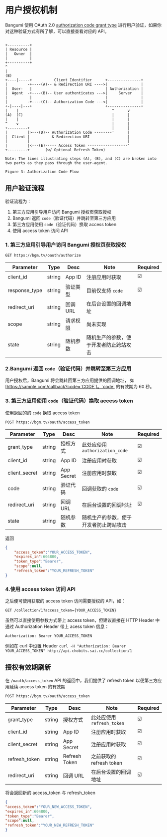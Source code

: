 # 用户授权机制

Bangumi 使用 OAuth 2.0 [ authorization code grant type](https://tools.ietf.org/html/rfc6749#section-4.1) 进行用户验证，如果你对这种验证方式有所了解，可以直接查看对应的 API。

```

+----------+
| Resource |
|   Owner  |
|          |
+----------+
^
|
(B)
+----|-----+          Client Identifier      +---------------+
|         -+----(A)-- & Redirection URI ---->|               |
|  User-   |                                 | Authorization |
|  Agent  -+----(B)-- User authenticates --->|     Server    |
|          |                                 |               |
|         -+----(C)-- Authorization Code ---<|               |
+-|----|---+                                 +---------------+
|    |                                          ^      v
(A)  (C)                                        |      |
|    |                                          |      |
^    v                                          |      |
+---------+                                     |      |
|         |>---(D)-- Authorization Code --------'      |
|  Client |          & Redirection URI                 |
|         |                                            |
|         |<---(E)----- Access Token ------------------'
+---------+       (w/ Optional Refresh Token)

Note: The lines illustrating steps (A), (B), and (C) are broken into
two parts as they pass through the user-agent.

Figure 3: Authorization Code Flow
```

## 用户验证流程

验证流程为：
1. 第三方应用引导用户访问 Bangumi 授权页获取授权
2. Bangumi 返回  `code`（验证代码）并跳转至第三方应用
3. 第三方应用使用  `code`（验证代码）换取 access token
4. 使用 access token 访问 API

### 1. 第三方应用引导用户访问 Bangumi 授权页获取授权
`GET https://bgm.tv/oauth/authorize`

| Parameter | Type | Desc | Note | Required |
| ------------- | ------------- | ------------- | ------------- | ------------- |
| client_id  | string | App ID | 注册应用时获取  | ☑️ |
| response_type | string | 验证类型 | 目前仅支持 `code` | ☑️ |
| redirect_uri  | string | 回调 URL |  在后台设置的回调地址  | |
| scope  | string | 请求权限 |  尚未实现  | |
| state  | string |  随机参数 |  随机生产的参数，便于开发者防止跨站攻击  | |


### 2.Bangumi 返回  `code`（验证代码）并跳转至第三方应用

用户授权后，Bangumi 将会跳转回第三方应用提供的回调地址， 如 [https://sample.com/callback?code=`CODE`]。`code` 的有效期为 60 秒。

### 3. 第三方应用使用  `code`（验证代码）换取 access token
使用返回的的 `code` 换取 access token

`POST https://bgm.tv/oauth/access_token`

| Parameter | Type | Desc | Note | Required |
| ------------- | ------------- | ------------- | ------------- | ------------- |
| grant_type | string | 授权方式 | 此处应使用 `authorization_code`  | ☑️ |
| client_id  | string | App ID | 注册应用时获取  | ☑️ |
| client_secret | string | App Secret | 注册应用时获取 | ☑️ |
| code  | string | 验证代码 |  回调获取的 `code`  |  ☑️ |
| redirect_uri  | string | 回调 URL |  在后台设置的回调地址  | ☑️ |
| state  | string |  随机参数 |  随机生产的参数，便于开发者防止跨站攻击  | |

返回
```json
{
    "access_token":"YOUR_ACCESS_TOKEN",
    "expires_in":604800,
    "token_type":"Bearer",
    "scope":null,
    "refresh_token":"YOUR_REFRESH_TOKEN"
}
```

### 4.使用 access token 访问 API

之后便可使用获取的 access token 访问需要授权的 API，如：

`GET /collection/1?access_token={YOUR_ACCESS_TOKEN}`

虽然可以直接使用参数方式带上 access token，但建议直接在 HTTP Header 中通过 Authorization Header 带上 acess token 信息：

`Authorization: Bearer YOUR_ACCESS_TOKEN`

例如在 curl 中设置 Header
`curl -H "Authorization: Bearer YOUR_ACCESS_TOKEN" http://api.chobits.sai.cc/collection/1`


## 授权有效期刷新
在 `/oauth/access_token`  API 的返回中，我们提供了 refresh token 以便第三方应用延续 access token 的有效期

`POST https://bgm.tv/oauth/access_token`

| Parameter | Type | Desc | Note | Required |
| ------------- | ------------- | ------------- | ------------- | ------------- |
| grant_type | string | 授权方式 | 此处应使用 `refresh_token`  | ☑️ |
| client_id  | string | App ID | 注册应用时获取  | ☑️ |
| client_secret | string | App Secret | 注册应用时获取 | ☑️ |
| refresh_token  | string | Refresh Token |  之前获取的 refresh token  |  ☑️ |
| redirect_uri  | string | 回调 URL |  在后台设置的回调地址  | ☑️ |

将会返回新的 access_token 与 refresh_token

```json
{
"access_token":"YOUR_NEW_ACCESS_TOKEN",
"expires_in":604800,
"token_type":"Bearer",
"scope":null,
"refresh_token":"YOUR_NEW_REFRESH_TOKEN"
}
```
